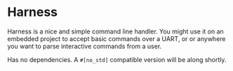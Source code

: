 # Harness

Harness is a nice and simple command line handler. You might use it on an embedded project to accept basic commands over a UART, or or anywhere you want to parse interactive commands from a user.

Has no dependencies. A `#[no_std]` compatible version will be along shortly.
